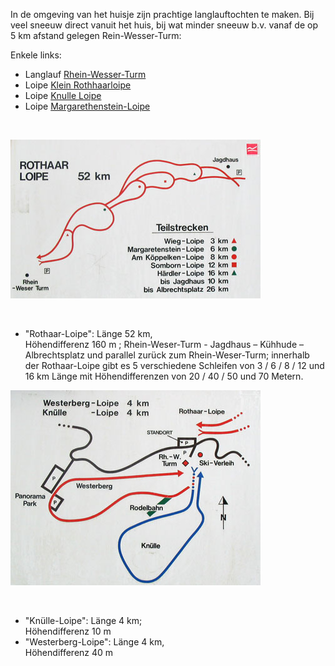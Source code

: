 

<style>
.max-50 {
  max-width: 50%;
}
</style>


In de omgeving van het huisje zijn prachtige langlauftochten te maken. Bij veel sneeuw direct vanuit het huis, bij wat minder sneeuw b.v. vanaf de op 5 km afstand gelegen Rein-Wesser-Turm:

Enkele links:

* Langlauf [Rhein-Wesser-Turm](https://www.sauerland.com/Media/Attraktionen/Langlaufgebiet-Rhein-Weser-Turm)
* Loipe [Klein Rothhaarloipe](http://www.loipenportal.de/sauerland?sid=10580)
* Loipe [Knulle Loipe](http://www.loipenportal.de/sauerland?sid=10577)
* Loipe [Margarethenstein-Loipe](http://www.loipenportal.de/sauerland?sid=10330)


&nbsp; 

<span class="float-right max-50">![rothaarLoipe](../../fotos/img_0078.jpg)</span>


&nbsp;

* "Rothaar-Loipe": Länge 52 km,  
Höhendifferenz 160 m ; Rhein-Weser-Turm  -  Jagdhaus – Kühhude – Albrechtsplatz und parallel zurück zum Rhein-Weser-Turm; innerhalb der Rothaar-Loipe gibt es 5 verschiedene Schleifen von 3 / 6 / 8 / 12 und 16 km Länge mit Höhendifferenzen von 20 / 40 / 50 und 70 Metern.

<p style="clear:both;" />

<span class="float-right max-50">![knulleLoipe](../../fotos/img_0079.jpg)</span>

&nbsp;<br/>

* "Knülle-Loipe": Länge 4 km;  
Höhendifferenz 10 m
* "Westerberg-Loipe": Länge 4 km,  
Höhendifferenz 40 m

<p style="clear:both;" />
